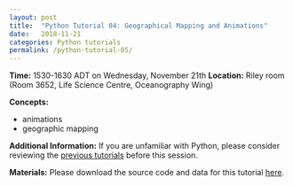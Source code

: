 ```yaml
---
layout: post
title:  "Python Tutorial 04: Geographical Mapping and Animations"
date:   2018-11-21
categories: Python tutorials
permalink: /python-tutorial-05/
---
```


**Time:** 1530-1630 ADT on Wednesday, November 21th
**Location:** Riley room (Room 3652, Life Science Centre, Oceanography Wing)

**Concepts:**
* animations
* geographic mapping

**Additional Information:**
If you are unfamiliar with Python, please consider reviewing the [previous tutorials](https://christophrenkl.github.io/programming_tutorials/python) before this session.


**Materials:**
Please download the source code and data for this tutorial [here](https://github.com/christophrenkl/programming_tutorials/raw/master/Python/tutorial_05.zip).
